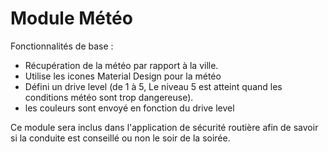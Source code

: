 # Module Météo

Fonctionnalités de base :

 * Récupération de la météo par rapport à la ville.
 * Utilise les icones Material Design pour la météo
 * Défini un drive level (de 1 à 5, Le niveau 5 est atteint quand les conditions météo sont trop dangereuse).
 * les couleurs sont envoyé en fonction du drive level


Ce module sera inclus dans l'application de sécurité routière afin de savoir si la conduite est conseillé ou non le soir de la soirée.

